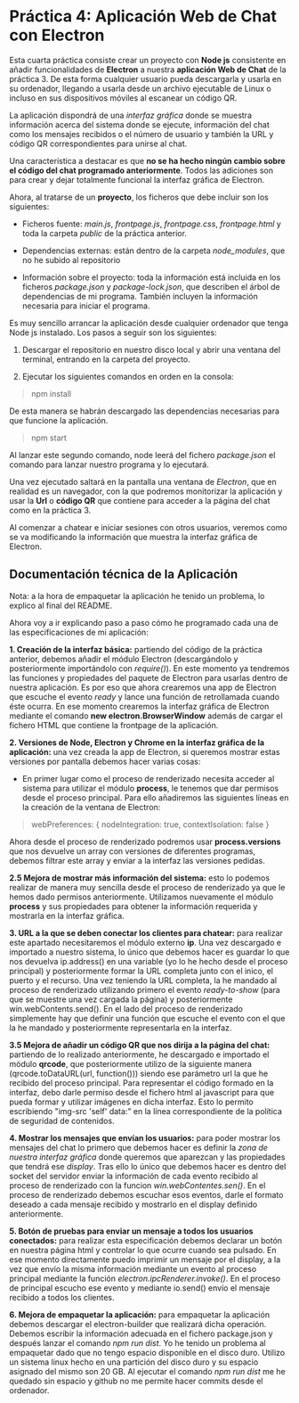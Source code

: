 # Práctica 4: Aplicación Web de Chat con Electron

Esta cuarta práctica consiste crear un proyecto con **Node js** consistente en añadir funcionalidades de **Electron** a nuestra **aplicación Web de Chat** de la práctica 3. De esta forma cualquier usuario pueda descargarla y usarla en su ordenador, llegando a usarla desde un archivo ejecutable de Linux o incluso en sus dispositivos móviles al escanear un código QR. 

La aplicación dispondrá de una *interfaz gráfica* donde se muestra información acerca del sistema donde se ejecute, información del chat como los mensajes recibidos o el número de usuario y también la URL y código QR correspondientes para unirse al chat.

Una característica a destacar es que **no se ha hecho ningún cambio sobre el código del chat programado anteriormente**. Todos las adiciones son para crear y dejar totalmente funcional la interfaz gráfica de Electron.

Ahora, al tratarse de un **proyecto**, los ficheros que debe incluir son los siguientes:

* Ficheros fuente: *main.js*, *frontpage.js*, *frontpage.css*, *frontpage.html* y toda la carpeta *public* de la práctica anterior.

* Dependencias externas: están dentro de la carpeta *node_modules*, que no he subido al repositorio

* Información sobre el proyecto: toda la información está incluida en los ficheros *package.json* y *package-lock.json*, que describen el árbol de dependencias de mi programa. También incluyen la información necesaria para iniciar el programa.

Es muy sencillo arrancar la aplicación desde cualquier ordenador que tenga Node js instalado. Los pasos a seguir son los siguientes:

1. Descargar el repositorio en nuestro disco local y abrir una ventana del terminal, entrando en la carpeta del proyecto.

2. Ejecutar los siguientes comandos en orden en la consola:

> npm install

De esta manera se habrán descargado las dependencias necesarias para que funcione la aplicación.

> npm start

Al lanzar este segundo comando, node leerá del fichero *package.json* el comando para lanzar nuestro programa y lo ejecutará. 

Una vez ejecutado saltará en la pantalla una ventana de *Electron*, que en realidad es un navegador, con la que podremos monitorizar la aplicación y usar la **Url** o **código QR** que contiene para acceder a la página del chat como en la práctica 3.

Al comenzar a chatear e iniciar sesiones con otros usuarios, veremos como se va modificando la información que muestra la interfaz gráfica de Electron.

## Documentación técnica de la Aplicación

Nota: a la hora de empaquetar la aplicación he tenido un problema, lo explico al final del README.

Ahora voy a ir explicando paso a paso cómo he programado cada una de las especificaciones de mi aplicación:

**1. Creación de la interfaz básica:** partiendo del código de la práctica anterior, debemos añadir el módulo Electron (descargándolo y posteriormente importándolo con *require()*). En este momento ya tendremos las funciones y propiedades del paquete de Electron para usarlas dentro de nuestra aplicación. Es por eso que ahora crearemos una app de Electron que escuche el evento *ready* y lance una función de retrollamada cuando éste ocurra. En ese momento crearemos la interfaz gráfica de Electron mediante el comando **new electron.BrowserWindow** además de cargar el fichero HTML que contiene la frontpage de la aplicación.

**2. Versiones de Node, Electron y Chrome en la interfaz gráfica de la aplicación:**  una vez creada la app de Electron, si queremos mostrar estas versiones por pantalla debemos hacer varias cosas: 

* En primer lugar como el proceso de renderizado necesita acceder al sistema para utilizar el módulo **process**, le tenemos que dar permisos desde el proceso principal. Para ello añadiremos las siguientes líneas en la creación de la ventana de Electron: 

> webPreferences: {
            nodeIntegration: true,
            contextIsolation: false
        }

Ahora desde el proceso de renderizado podremos usar **process.versions** que nos devuelve un array con versiones de diferentes programas, debemos filtrar este array y enviar a la interfaz las versiones pedidas. 

**2.5 Mejora de mostrar más información del sistema:** esto lo podemos realizar de manera muy sencilla desde el proceso de renderizado ya que le hemos dado permisos anteriormente. Utilizamos nuevamente el módulo **process** y sus propiedades para obtener la información requerida y mostrarla en la interfaz gráfica.

**3. URL a la que se deben conectar los clientes para chatear:** para realizar este apartado necesitaremos el módulo externo **ip**. Una vez descargado e importado a nuestro sistema, lo único que debemos hacer es guardar lo que nos devuelva ip.address() en una variable (yo lo he hecho desde el proceso principal) y posteriormente formar la URL completa junto con el inico, el puerto y el recurso. Una vez teniendo la URL completa, la he mandado al proceso de renderizado utilizando primero el evento *ready-to-show* (para que se muestre una vez cargada la página) y posteriormente win.webContents.send(). En el lado del proceso de renderizado simplemente hay que definir una función que escuche el evento con el que la he mandado y posteriormente representarla en la interfaz.

**3.5 Mejora de añadir un código QR que nos dirija a la página del chat:** partiendo de lo realizado anteriormente, he descargado e importado el módulo **qrcode**, que posteriormente utilizo de la siguiente manera (qrcode.toDataURL(url, function())) siendo ese parámetro url la que he recibido del proceso principal. Para representar el código formado en la interfaz, debo darle permiso desde el fichero html al javascript para que pueda formar y utilizar imágenes en dicha interfaz. Esto lo permito escribiendo "img-src 'self' data:" en la línea correspondiente de la política de seguridad de contenidos.

**4. Mostrar los mensajes que envían los usuarios:** para poder mostrar los mensajes del chat lo primero que debemos hacer es definir la *zona de nuestra interfaz gráfica* donde queremos que aparezcan y las propiedades que tendrá ese *display*. Tras ello lo único que debemos hacer es dentro del socket del servidor enviar la información de cada evento recibido al proceso de renderizado con la funcion *win.webContentes.sen()*. En el proceso de renderizado debemos escuchar esos eventos, darle el formato deseado a cada mensaje recibido y mostrarlo en el display definido anteriormente.

**5. Botón de pruebas para enviar un mensaje a todos los usuarios conectados:** para realizar esta especificación debemos declarar un botón en nuestra página html y controlar lo que ocurre cuando sea pulsado. En ese momento directamente puedo imprimir un mensaje por el display, a la vez que envío la misma información mediante un evento al proceso principal mediante la función *electron.ipcRenderer.invoke()*. En el proceso de principal escucho ese evento y mediante io.send() envío el mensaje recibido a todos los clientes.

**6. Mejora de empaquetar la aplicación:** para empaquetar la aplicación debemos descargar el electron-builder que realizará dicha operación. Debemos escribir la información adecuada en el fichero package.json y después lanzar el comando *npm run dist*. 
Yo he tenido un problema al empaquetar dado que no tengo espacio disponible en el disco duro. Utilizo un sistema linux hecho en una partición del disco duro y su espacio asignado del mismo son 20 GB. Al ejecutar el comando *npm run dist* me he quedado sin espacio y github no me permite hacer commits desde el ordenador.
